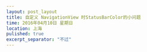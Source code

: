 ```yaml
---
layout: post_layout
title: 自定义 NavigationView 时StatusBarColor的小问题
time: 2016年04月10日 星期日
location: 上海
pulished: true
excerpt_separator: "不过"
---
```


